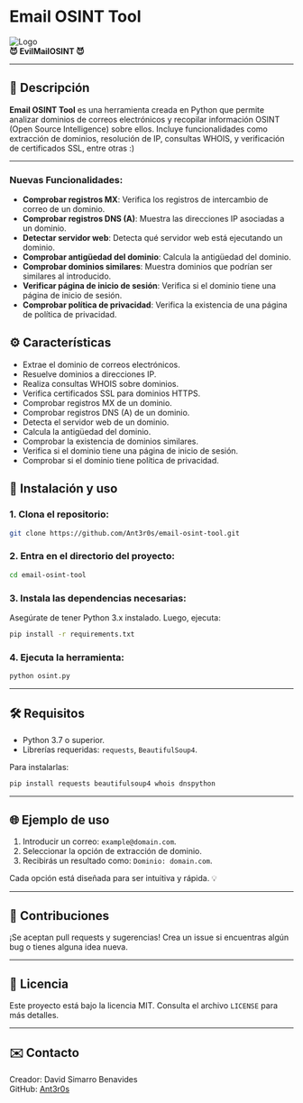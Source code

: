 # Email OSINT Tool

![Logo](https://via.placeholder.com/728x90.png?text=EvilMailOSINT)  
**😈 EvilMailOSINT 😈**

---

## 📜 Descripción
**Email OSINT Tool** es una herramienta creada en Python que permite analizar dominios de correos electrónicos y recopilar información OSINT (Open Source Intelligence) sobre ellos. Incluye funcionalidades como extracción de dominios, resolución de IP, consultas WHOIS, y verificación de certificados SSL, entre otras :)


---
### Nuevas Funcionalidades:
- **Comprobar registros MX**: Verifica los registros de intercambio de correo de un dominio.
- **Comprobar registros DNS (A)**: Muestra las direcciones IP asociadas a un dominio.
- **Detectar servidor web**: Detecta qué servidor web está ejecutando un dominio.
- **Comprobar antigüedad del dominio**: Calcula la antigüedad del dominio.
- **Comprobar dominios similares**: Muestra dominios que podrían ser similares al introducido.
- **Verificar página de inicio de sesión**: Verifica si el dominio tiene una página de inicio de sesión.
- **Comprobar política de privacidad**: Verifica la existencia de una página de política de privacidad.

## ⚙️ Características

- Extrae el dominio de correos electrónicos.
- Resuelve dominios a direcciones IP.
- Realiza consultas WHOIS sobre dominios.
- Verifica certificados SSL para dominios HTTPS.
- Comprobar registros MX de un dominio.
- Comprobar registros DNS (A) de un dominio.
- Detecta el servidor web de un dominio.
- Calcula la antigüedad del dominio.
- Comprobar la existencia de dominios similares.
- Verifica si el dominio tiene una página de inicio de sesión.
- Comprobar si el dominio tiene política de privacidad.

## 🚀 Instalación y uso

### 1. Clona el repositorio:
```bash
git clone https://github.com/Ant3r0s/email-osint-tool.git
```

### 2. Entra en el directorio del proyecto:
```bash
cd email-osint-tool
```

### 3. Instala las dependencias necesarias:
Asegúrate de tener Python 3.x instalado. Luego, ejecuta:
```bash
pip install -r requirements.txt
```

### 4. Ejecuta la herramienta:
```bash
python osint.py
```

---

## 🛠️ Requisitos
- Python 3.7 o superior.
- Librerías requeridas: `requests`, `BeautifulSoup4`.

Para instalarlas:
```bash
pip install requests beautifulsoup4 whois dnspython
```

---

## 🌐 Ejemplo de uso

1. Introducir un correo: `example@domain.com`.
2. Seleccionar la opción de extracción de dominio.
3. Recibirás un resultado como: `Dominio: domain.com`.

Cada opción está diseñada para ser intuitiva y rápida. 💡

---

## 🖤 Contribuciones
¡Se aceptan pull requests y sugerencias! Crea un issue si encuentras algún bug o tienes alguna idea nueva.

---

## 📝 Licencia
Este proyecto está bajo la licencia MIT. Consulta el archivo `LICENSE` para más detalles.

---

## ✉️ Contacto
Creador: David Simarro Benavides  
GitHub: [Ant3r0s](https://github.com/Ant3r0s)
